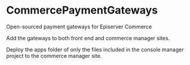 # CommercePaymentGateways
Open-sourced payment gateways for Episerver Commerce

Add the gateways to both front end and commerce manager sites.

Deploy the apps folder of only the files included in the console manager project to the commerce manager site.